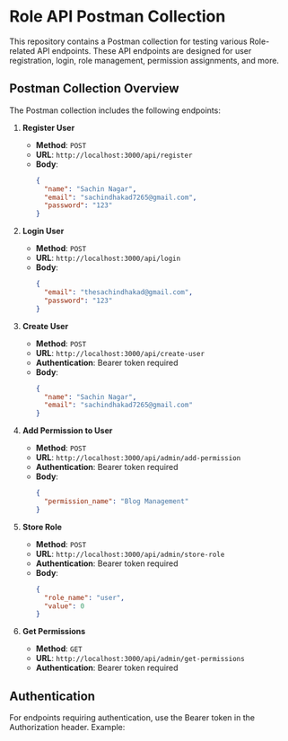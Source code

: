 # Role API Postman Collection

This repository contains a Postman collection for testing various Role-related API endpoints. These API endpoints are designed for user registration, login, role management, permission assignments, and more.

## Postman Collection Overview

The Postman collection includes the following endpoints:

1. **Register User**  
   - **Method**: `POST`
   - **URL**: `http://localhost:3000/api/register`
   - **Body**: 
     ```json
     {
       "name": "Sachin Nagar",
       "email": "sachindhakad7265@gmail.com",
       "password": "123"
     }
     ```

2. **Login User**  
   - **Method**: `POST`
   - **URL**: `http://localhost:3000/api/login`
   - **Body**: 
     ```json
     {
       "email": "thesachindhakad@gmail.com",
       "password": "123"
     }
     ```

3. **Create User**  
   - **Method**: `POST`
   - **URL**: `http://localhost:3000/api/create-user`
   - **Authentication**: Bearer token required
   - **Body**:
     ```json
     {
       "name": "Sachin Nagar",
       "email": "sachindhakad7265@gmail.com"
     }
     ```

4. **Add Permission to User**  
   - **Method**: `POST`
   - **URL**: `http://localhost:3000/api/admin/add-permission`
   - **Authentication**: Bearer token required
   - **Body**:
     ```json
     {
       "permission_name": "Blog Management"
     }
     ```

5. **Store Role**  
   - **Method**: `POST`
   - **URL**: `http://localhost:3000/api/admin/store-role`
   - **Authentication**: Bearer token required
   - **Body**:
     ```json
     {
       "role_name": "user",
       "value": 0
     }
     ```

6. **Get Permissions**  
   - **Method**: `GET`
   - **URL**: `http://localhost:3000/api/admin/get-permissions`
   - **Authentication**: Bearer token required

## Authentication

For endpoints requiring authentication, use the Bearer token in the Authorization header. Example:

